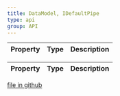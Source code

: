 ```yaml
---
title: DataModel, IDefaultPipe
type: api
group: API
---
```



Property|Type|Description
---|---|---



Property|Type|Description
---|---|---

[file in github](https://github.com/qgrid/ng2/core/data.model.d.ts)
